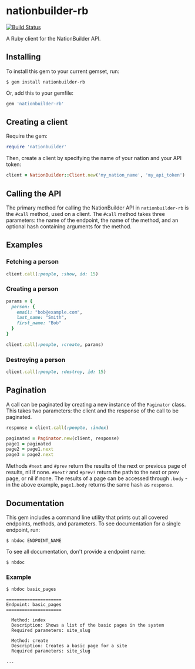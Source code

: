 # nationbuilder-rb

[![Build Status](https://travis-ci.org/3dna/nationbuilder-rb.svg?branch=master)](https://travis-ci.org/3dna/nationbuilder-rb)

A Ruby client for the NationBuilder API.

## Installing

To install this gem to your current gemset, run:

```shell
$ gem install nationbuilder-rb
```

Or, add this to your gemfile:

```ruby
gem 'nationbuilder-rb'
```

## Creating a client

Require the gem:

```ruby
require 'nationbuilder'
```

Then, create a client by specifying the name of your nation and
your API token:

```ruby
client = NationBuilder::Client.new('my_nation_name', 'my_api_token')
```

## Calling the API

The primary method for calling the NationBuilder API in
`nationbuilder-rb` is the `#call` method, used on a client. The
`#call` method takes three parameters: the name of the endpoint,
the name of the method, and an optional hash containing arguments
for the method.

## Examples

### Fetching a person

```ruby
client.call(:people, :show, id: 15)
```

### Creating a person

```ruby
params = {
  person: {
    email: "bob@example.com",
    last_name: "Smith",
    first_name: "Bob"
  }
}

client.call(:people, :create, params)
```

### Destroying a person

```ruby
client.call(:people, :destroy, id: 15)
```

## Pagination

A call can be paginated by creating a new instance of the `Paginator` class. This takes two parameters: the client and the response of the call to be paginated.

```ruby
response = client.call(:people, :index)

paginated = Paginator.new(client, response)
page1 = paginated
page2 = page1.next
page3 = page2.next
```
Methods `#next` and `#prev` return the results of the next or previous page of results, nil if none. `#next?` and `#prev?` return the path to the next or prev page, or nil if none. The results of a page can be accessed through `.body` - in the above example, `page1.body` returns the same hash as `response`. 

## Documentation

This gem includes a command line utility that prints out
all covered endpoints, methods, and parameters. To see
documentation for a single endpoint, run:

```shell
$ nbdoc ENDPOINT_NAME
```

To see all documentation, don't provide a endpoint name:

```shell
$ nbdoc
```

### Example

```
$ nbdoc basic_pages

=====================
Endpoint: basic_pages
=====================

  Method: index
  Description: Shows a list of the basic pages in the system
  Required parameters: site_slug

  Method: create
  Description: Creates a basic page for a site
  Required parameters: site_slug

...
```